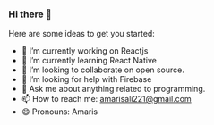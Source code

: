 ### Hi there 👋

Here are some ideas to get you started:

- 🔭 I’m currently working on Reactjs
- 🌱 I’m currently learning React Native
- 👯 I’m looking to collaborate on open source.
- 🤔 I’m looking for help with Firebase
- 💬 Ask me about anything related to programming.
- 📫 How to reach me: amarisali221@gmail.com
- 😄 Pronouns: Amaris

